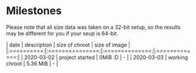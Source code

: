 # Milestones

Please note that all size data was taken on a 32-bit setup, so the
results may be different for you if your seup is 64-bit.

| date       | description     | size of chroot | size of image |
|:==========:|:===============:|:==============:|:=============:|
| 2020-03-02 | project started | 0MiB :D        | -             |
| 2020-03-03 | working chroot  | 5.36 MiB       | -             |
